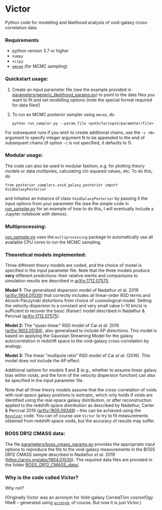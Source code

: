 # Victor

Python code for modelling and likelihood analysis of void-galaxy cross-correlation data

### Requirements
   - python version 3.7 or higher 
   - ```numpy``` 
   - ```scipy``` 
   - [```emcee```](https://emcee.readthedocs.io/en/stable/) (for MCMC sampling)

### Quickstart usage:
1. Create an input parameter file (see the example provided in [parameters/generic_likelihood_params.py]()) to point 
to the data files you want to fit and set modelling options (note the special format required for data files!)
2. To run an MCMC posterior sampler using ```emcee```, do 

    ```python run_sampler.py --param_file <path/to/input/parameter/file>``` 
 
For subsequent runs if you wish to create additional chains, use the ```-c <N>``` argument to specify integer argument 
N to be appended to the end of subsequent chains (if option ```-c``` is not specified, it defaults to 1).

### Modular usage:
The code can also be used in modular fashion, e.g. for plotting theory models or data multipoles, calculating 
chi-squared values, etc. To do this, do

```from posterior_samplers.void_galaxy_posterior import VoidGalaxyPosterior```

and initialise an instance of class ```VoidGalaxyPosterior``` by passing it the input options from your parameter file 
(see the simple code in [run_sampler.py](run_sampler.py) for an example of how to do this, I will eventually include 
a Jupyter notebook with demos). 

### Multiprocessing:
[run_sampler.py](run_sampler.py) uses the ```multiprocessing``` package to automatically use all available
CPU cores to run the MCMC sampling. 

### Theoretical models implemented:
Three different theory models are coded, and the choice of model is specified in the input parameter file. Note that 
the three models produce **very** different predictions: their relative merits and comparisons to simulation results 
are described in [arXiv:1712.07575](https://arxiv.org/abs/1712.07575).

**Model 1:** 
The generalised dispersion model of Nadathur *et al.* 2019 ([arXiv:1904.01030](https://arxiv.org/abs/1904.01030)) that 
correctly includes all linear-order RSD terms and Alcock-Paczynski distortions from choice of cosmological model. 
Setting the velocity dispersion to a constant and very small value (~10 km/s) is sufficient to recover the basic 
(Kaiser) model described in Nadathur & Percival ([arXiv:1712.07575](https://arxiv.org/abs/1712.07575)).

**Model 2:**
The "quasi-linear" RSD model of Cai *et al.* 2016 ([arXiv:1603.05184](https://arxiv.org/abs/1603.05184)), also 
generalised to include AP distortions. This model is based on applying the Gaussian Streaming Model for the 
galaxy autocorrelation in redshift space to the void-galaxy cross-correlation by analogy.

**Model 3:**
The linear "multipole ratio" RSD model of Cai *et al.* (2016). This model does not include the AP effect.

Additional options for models **1** and **2** (e.g., whether to assume linear galaxy bias within voids, and the form 
of the velocity dispersion function) can also be specified in the input parameter file. 

Note that all three theory models assume that the cross-correlation of voids with *real-space* galaxy positions is 
isotropic, which only holds if voids are identified using the real-space galaxy distribution, or after reconstruction 
applied to the redshift-space distribution as described by Nadathur, Carter & Percival 2019 
([arXiv:1805.09349](https://arxiv.org/abs/1805.09349)) – this can be achieved using the 
[```Revolver```](https://github.com/seshnadathur/Revolver) code. You can of course use ```Victor``` to try to fit 
measurements obtained from redshift-space voids, but the accuracy of results may suffer.

### BOSS DR12 CMASS data:
The file [parameters/boss_cmass_params.py]() provides the appropriate input options to reproduce the fits to the 
void-galaxy measurements in the BOSS DR12 CMASS sample described in Nadathur *et al.* 2019 
(https://arxiv.org/abs/1904.01030). The required data files are provided in the folder [BOSS_DR12_CMASS_data/]().

### Why is the code called Victor?
Why not? 

(Originally Victor was an acronym for VoId-galaxy CorrelaTion cosmolOgy fitteR – generated using 
[```acronym```](https://github.com/bacook17/acronym), of course. But now it is just Victor.)